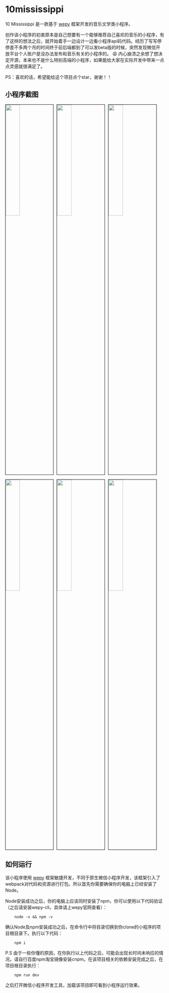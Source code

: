 # 10mississippi

10 Mississippi 是一款基于 [wepy](https://tencent.github.io/wepy/) 框架开发的音乐文学类小程序。

创作该小程序的初衷原本是自己想要有一个能够推荐自己喜欢的音乐的小程序，有了这样的想法之后，就开始着手一边设计一边看小程序api码代码。经历了写写停停差不多两个月的时间终于前后端都到了可以发beta版的时候，突然发现微信开放平台个人账户是没办法发布和音乐有关的小程序的。 :weary: 内心崩溃之余想了想决定开源，本来也不是什么特别高端的小程序，如果能给大家在实际开发中带来一点点灵感就很满足了。

PS：喜欢的话，希望能给这个项目点个star，谢谢！！

## 小程序截图

<img src="https://raw.githubusercontent.com/wiki/getatny/10mississippi/1.png" width="30%" style="margin-right: 10px;border: 1px solid #000"></img><img src="https://raw.githubusercontent.com/wiki/getatny/10mississippi/2.png" width="30%" style="margin-right: 10px;border: 1px solid #000"></img><img src="https://raw.githubusercontent.com/wiki/getatny/10mississippi/3.png" width="30%" style="margin-right: 10px;border: 1px solid #000"></img>

<img src="https://raw.githubusercontent.com/wiki/getatny/10mississippi/4.png" width="30%" style="margin-right: 10px;border: 1px solid #000"></img><img src="https://raw.githubusercontent.com/wiki/getatny/10mississippi/5.png" width="30%" style="margin-right: 10px;border: 1px solid #000"></img><img src="https://raw.githubusercontent.com/wiki/getatny/10mississippi/6.png" width="30%" style="margin-right: 10px;border: 1px solid #000"></img>

## 如何运行
该小程序使用 [wepy](https://tencent.github.io/wepy/) 框架敏捷开发，不同于原生微信小程序开发，该框架引入了webpack对代码和资源进行打包。所以首先你需要确保你的电脑上已经安装了Node。

Node安装成功之后，你的电脑上应该同时安装了npm，你可以使用以下代码验证（之后请安装wepy-cli，具体请上wepy官网查看）：

```
    node -v && npm -v
```

确认Node及npm安装成功之后，在命令行中将目录切换到你clone的小程序的项目根目录下。执行以下代码：

```
    npm i
```

P.S 由于一些你懂的原因，在你执行以上代码之后，可能会出现长时间未响应的情况。请自行百度npm淘宝镜像安装cnpm。在该项目相关的依赖安装完成之后，在项目根目录执行：

```
    npm run dev
```

之后打开微信小程序开发工具，加载该项目即可看到小程序运行效果。

